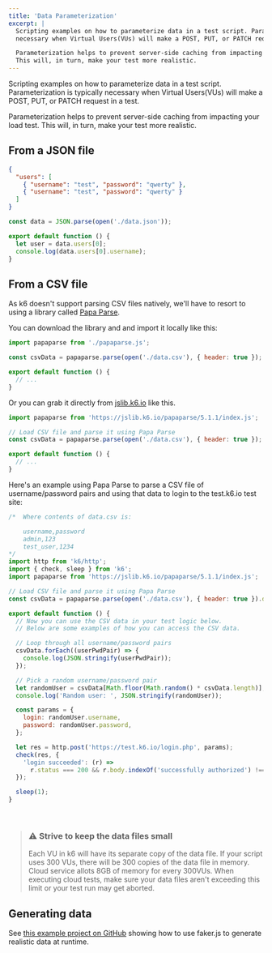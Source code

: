 ```yaml
---
title: 'Data Parameterization'
excerpt: |
  Scripting examples on how to parameterize data in a test script. Parameterization is typically
  necessary when Virtual Users(VUs) will make a POST, PUT, or PATCH request in a test.

  Parameterization helps to prevent server-side caching from impacting your load test.
  This will, in turn, make your test more realistic.
---
```


Scripting examples on how to parameterize data in a test script. Parameterization is typically
necessary when Virtual Users(VUs) will make a POST, PUT, or PATCH request in a test.

Parameterization helps to prevent server-side caching from impacting your load test.
This will, in turn, make your test more realistic.

## From a JSON file

<div class="code-group" data-props='{ "labels": ["data.json"], "lineNumbers": [true] }'>

```json
{
  "users": [
    { "username": "test", "password": "qwerty" },
    { "username": "test", "password": "qwerty" }
  ]
}
```

</div>

<div class="code-group" data-props='{ "labels": ["parse-json.js"], "lineNumbers": [true] }'>

```javascript
const data = JSON.parse(open('./data.json'));

export default function () {
  let user = data.users[0];
  console.log(data.users[0].username);
}
```

</div>

## From a CSV file

As k6 doesn't support parsing CSV files natively, we'll have to resort to using a
library called [Papa Parse](https://www.papaparse.com/).

You can download the library and and import it locally like this:

<div class="code-group" data-props='{ "labels": ["papaparse-local-import.js"], "lineNumbers": [true] }'>

```javascript
import papaparse from './papaparse.js';

const csvData = papaparse.parse(open('./data.csv'), { header: true });

export default function () {
  // ...
}
```

</div>

Or you can grab it directly from [jslib.k6.io](https://jslib.k6.io/) like this.

<div class="code-group" data-props='{ "labels": ["papaparse-remote-import.js"], "lineNumbers": [true] }'>

```javascript
import papaparse from 'https://jslib.k6.io/papaparse/5.1.1/index.js';

// Load CSV file and parse it using Papa Parse
const csvData = papaparse.parse(open('./data.csv'), { header: true });

export default function () {
  // ...
}
```

</div>

Here's an example using Papa Parse to parse a CSV file of username/password pairs and using that
data to login to the test.k6.io test site:

<div class="code-group" data-props='{ "labels": ["parse-csv.js"], "lineNumbers": [true] }'>

```javascript
/*  Where contents of data.csv is:

    username,password
    admin,123
    test_user,1234
*/
import http from 'k6/http';
import { check, sleep } from 'k6';
import papaparse from 'https://jslib.k6.io/papaparse/5.1.1/index.js';

// Load CSV file and parse it using Papa Parse
const csvData = papaparse.parse(open('./data.csv'), { header: true }).data;

export default function () {
  // Now you can use the CSV data in your test logic below.
  // Below are some examples of how you can access the CSV data.

  // Loop through all username/password pairs
  csvData.forEach((userPwdPair) => {
    console.log(JSON.stringify(userPwdPair));
  });

  // Pick a random username/password pair
  let randomUser = csvData[Math.floor(Math.random() * csvData.length)];
  console.log('Random user: ', JSON.stringify(randomUser));

  const params = {
    login: randomUser.username,
    password: randomUser.password,
  };

  let res = http.post('https://test.k6.io/login.php', params);
  check(res, {
    'login succeeded': (r) =>
      r.status === 200 && r.body.indexOf('successfully authorized') !== -1,
  });

  sleep(1);
}
```

</div>

<br/>

<div class="doc-blockquote" data-props='{"mod": "warning"}'>

> ### ⚠️ Strive to keep the data files small
>
> Each VU in k6 will have its separate copy of the data file.
> If your script uses 300 VUs, there will be 300 copies of the data file in memory.
> Cloud service allots 8GB of memory for every 300VUs.
> When executing cloud tests, make sure your data files aren't exceeding this limit or your test run may get aborted.

</div>

## Generating data

See [this example project on GitHub](https://github.com/k6io/example-data-generation) showing how to use faker.js to generate realistic data at runtime.

